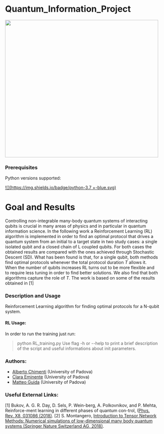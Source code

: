 # Quantum_Information_Project

<img src=https://www.researchgate.net/publication/335028508/figure/fig1/AS:789466423762944@1565234871365/The-Bloch-sphere-provides-a-useful-means-of-visualizing-the-state-of-a-single-qubit-and.ppm width="500" height="450" border="0"/> 

### Prerequisites
Python versions supported:

[![](https://img.shields.io/badge/python-3.7 +-blue.svg)](https://badge.fury.io/py/root_pandas)


# Goal and Results 
Controlling non-integrable many-body quantum systems of interacting qubits is crucial in many areas of physics and in particular in quantum information science. In the following work a Reinforcement Learning (RL) algorithm is implemented in order to find an optimal protocol that drives a quantum system from an initial to a target state in two study cases: a single isolated qubit and a closed chain of L coupled qubits. For both cases the obtained results are compared with the ones achieved through Stochastic Descent (SD). What has been found is that, for a single qubit, both methods find optimal protocols whenever the total protocol duration $T$ allows it. When the number of qubits increases RL turns out to be more flexible and to require less tuning in order to find better solutions. We also find that both algorithms capture the role of $T$. The work is based on some of the results obtained in [1]

###  Description and Usage
Reinforcement Learning algorithm for finding optimal protocols for a N-qubit system.

#### RL Usage:
In order to run the training just run:
  >python RL_training.py
Use flag -h or --help to print a brief description of the script and useful informations about init parameters.

### Authors:

- [Alberto Chimenti](https://github.com/albchim) (University of Padova)
- [Clara Eminente](https://github.com/ceminente) (University of Padova)
- [Matteo Guida](https://github.com/matteoguida) (University of Padova)

### Useful External Links:
[1] Bukov,   A.  G.  R.  Day,   D.  Sels,   P.  Wein-berg,  A.  Polkovnikov,  and  P.  Mehta,  Reinforce-ment learning in different phases of quantum con-trol, ([Phys. Rev. X8, 031086 (2018)](https://journals.aps.org/prx/abstract/10.1103/PhysRevX.8.031086).
[2] S. Montangero, [Introduction to Tensor Network Methods: Numerical simulations of low-dimensional many body quantum systems (Springer Nature Switzerland AG, 2018)](https://www.springer.com/gp/book/9783030014087).
